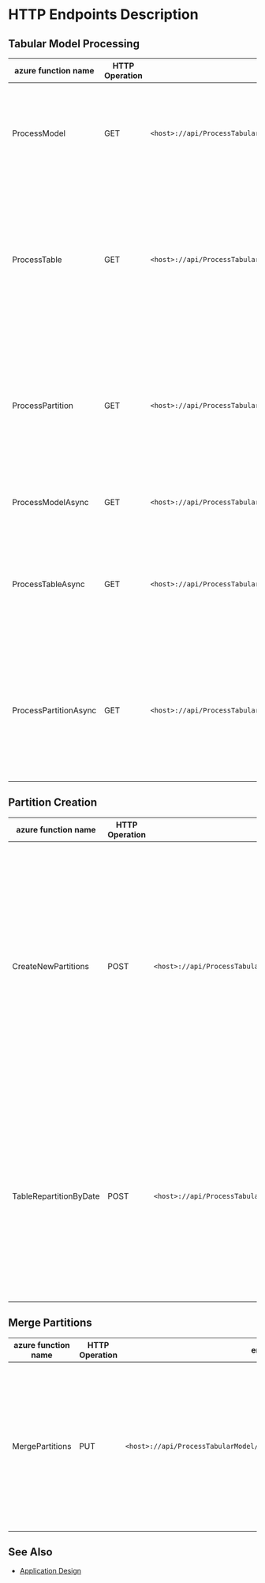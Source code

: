 # HTTP Endpoints Description

## Tabular Model Processing

azure function name | HTTP Operation | endpoints | path parameters | body | description |
 ------------------ | -------------- | --------- | --------------- | ---- | ----------- | 
| ProcessModel | GET | `<host>://api/ProcessTabularModel/{databaseName}` | *databaseName*: Analysis service database| none | Process the full database model. Processes all the tables in the specified database.|
| ProcessTable | GET |`<host>://api/ProcessTabularModel/{databaseName}/{tableList}`| *databaseName*: Analysis service database hosting the table.  *tableList*: Single Table or list of comma seperated table names to process | none | Process the table(s) hosted in the specified analysis services dataset. Processes all the existing partitions in the specified table.|
| ProcessPartition | GET |`<host>://api/ProcessTabularModel/{databaseName}/tables/{tableName}/partitions/{partitionName}`| *databaseName*: Analysis service database hosting the table.   *tableName*: Table containing the partition.    *partitionName*: Name of the partition to process|none|Process the specified partition in the specified table and database.|
| ProcessModelAsync | GET | `<host>://api/ProcessTabularModel/{databaseName}/async` | *databaseName*: Analysis service database| none | Queues the request to process the specified database.|
| ProcessTableAsync | GET |`<host>://api/ProcessTabularModel/{databaseName}/{tableList}/async`| *databaseName*: Analysis service database hosting the table.  *tableList*: Single Table or list of comma seperated table names to process  | none | Queues a request to process the specified table(s) in the specified database. |
| ProcessPartitionAsync | GET |`<host>://api/ProcessTabularModel/{databaseName}/tables/{tableName}/partitions/{partitionName}/async`|*databaseName*: Analysis service database hosting the table.  *tableName*: Table containing the partition.  *partitionName*: Name of the partition to process|none|Queues a request to process the specified partition in the specified table and database.|


## Partition Creation

azure function name | HTTP Operation | endpoints | path parameters | body | description |
 ------------------ | -------------- | --------- | --------------- | ---- | ----------- | 
| CreateNewPartitions | POST |`<host>://api/ProcessTabularModel/{databaseName}/tables/{tableName}/partitions/new`|*databaseName*: Analysis service database hosting the table.  *tableName*: Table containing the partition.|*JSON Payload*   `[{"TableName": "name of the table where partition is to be created - informational only",    "PartitionName" : "name of the partition - required",   "SourceQuery" : "Query to extract data from the source for the partition - required"  }  ]`| Creates the partitions specified in the JSON payload in the specified table and database in URL path.    Note: The table name in JSON payload is for informational purpose only. The partitions specified in the JSON payload are created in the table specified in the path.|
| TableRepartitionByDate | POST |`<host>://api/ProcessTabularModel/{databaseName}/tables/{tableName}/repartition/{count}/bydate/{date?}`| *databaseName*: Analysis service database hosting the table.  *tableName*: Table containing the partition  *count*: Number of monthly partitions  *date*: Date of the last partition in yyyy-mm-dd format. (optional). Defaults to current date if not specified. | none | Creates the monthly partitions specified working back from the date specified in the specified table and database. Existing partitions are not impacted.|

## Merge Partitions

azure function name | HTTP Operation | endpoints | path parameters | body | description |
 ------------------ | -------------- | --------- | --------------- | ---- | ----------- | 
|MergePartitions|PUT|`<host>://api/ProcessTabularModel/{databaseName}/tables/{tableName}/merge`|*databaseName*: Analysis service database hosting the table  *tableName*: Table containing the partition | `{ "TableName" : "name of the table where partitions exist - informational only", "TargetPartition":  "TableName": "name of the table where new partition is created -informational only",        "PartitionName":"name of the partition - required",   "SourceQuery": "Query to extract data from the source for the partition - required" },   "SourcePartitionNames": ["Partion name 1 to be erged", "Partion name 2 to be merged"]  }` | Merges the specified partitions from list of partitions to the specified partition. The partition is created, if it does not exist.|

## See Also
 - [Application Design](./AppDesign.md)
